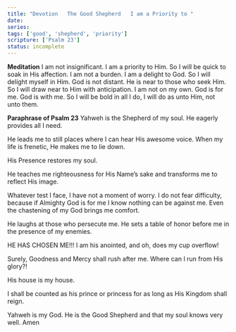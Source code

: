 ```yaml
---
title: "Devotion   The Good Shepherd   I am a Priority to "
date: 
series: 
tags: ['good', 'shepherd', 'priority']
scripture: ['Psalm 23']
status: incomplete
---
```


**Meditation**
I am not insignificant. I am a priority to Him.
So I will be quick to soak in His affection.
I am not a burden. I am a delight to God.
So I will delight myself in Him.
God is not distant. He is near to those who seek Him.
So I will draw near to Him with anticipation.
I am not on my own. God is for me. God is with me.
So I will be bold in all I do, I will do as unto Him, not unto them.

**Paraphrase of Psalm 23**
Yahweh is the Shepherd of my soul. He eagerly provides all I need.

He leads me to still places where I can hear His awesome voice.
When my life is frenetic, He makes me to lie down.

His Presence restores my soul.

He teaches me righteousness for His Name’s sake and transforms me to reflect His image.

Whatever test I face, I have not a moment of worry.
I do not fear difficulty,
because if Almighty God is for me I know nothing can be against me.
Even the chastening of my God brings me comfort.

He laughs at those who persecute me.
He sets a table of honor before me in the presence of my enemies.

HE HAS CHOSEN ME!!!
I am his anointed, and oh, does my cup overflow!

Surely, Goodness and Mercy shall rush after me.
Where can I run from His glory?!

His house is my house.

I shall be counted as his prince or princess for as long as His Kingdom shall reign.

Yahweh is my God.
He is the Good Shepherd and that my soul knows very well. Amen